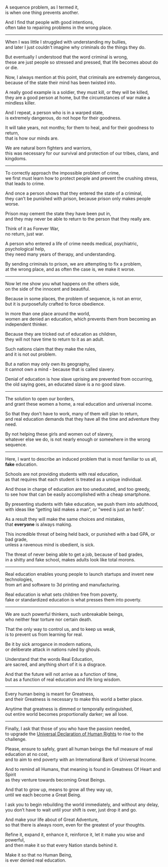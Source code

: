 A sequence problem, as I termed it,\
is when one thing prevents another.

And I find that people with good intentions,\
often take to repairing problems in the wrong place.

---

When I was little I struggled with understanding my bullies,\
and later I just couldn't imagine why criminals do the things they do.

But eventually I understood that the word criminal is wrong,\
these are just people so stressed and pressed, that life becomes about do or die.

Now, I always mention at this point, that criminals are extremely dangerous,\
because of the state their mind has been twisted into.

A really good example is a soldier, they must kill, or they will be killed,\
they are a good person at home, but the circumstances of war make a mindless killer.

And I repeat, a person who is in a warped state,\
is extremely dangerous, do not hope for their goodness.

It will take years, not months; for them to heal, and for their goodness to return,\
that is how our minds are.

We are natural born fighters and warriors,\
this was necessary for our survival and protection of our tribes, clans, and kingdoms.

---

To correctly approach the impossible problem of crime,\
we first must learn how to protect people and prevent the crushing stress, that leads to crime.

And once a person shows that they entered the state of a criminal,\
they can’t be punished with prison, because prison only makes people worse.

Prison may cement the state they have been put in,\
and they may never be able to return to the person that they really are.

Think of it as Forever War,\
no return, just war.

A person who entered a life of crime needs medical, psychiatric, psychological help,\
they need many years of therapy, and understanding.

By sending criminals to prison, we are attempting to fix a problem,\
at the wrong place, and as often the case is, we make it worse.

---

Now let me show you what happens on the others side,\
on the side of the innocent and beautiful.

Because in some places, the problem of sequence, is not an error,\
but it is purposefully crafted to force obedience.

In more than one place around the world,\
women are denied an education, which prevents them from becoming an independent thinker.

Because they are tricked out of education as children,\
they will not have time to return to it as an adult.

Such nations claim that they make the rules,\
and it is not out problem.

But a nation may only own its geography,\
it cannot own a mind - because that is called slavery.

Denial of education is how slave uprising are prevented from occurring,\
the old saying goes, an educated slave is a no good slave.

---

The solution to open our borders,\
and grant these women a home, a real education and universal income.

So that they don’t have to work, many of them will plan to return,\
and real education demands that they have all the time and adventure they need.

By not helping these girls and women out of slavery,\
whatever else we do, is not nearly enough or somewhere in the wrong sequence.

---

Here, I want to describe an induced problem that is most familiar to us all,\
**fake** education.

Schools are not providing students with real education,\
as that requires that each student is treated as a unique individual.

And those in charge of education are too uneducated, and too greedy,\
to see how that can be easily accomplished with a cheap smartphone.

By presenting students with fake education, we push them into adulthood,\
with ideas like “getting laid makes a man”, or “weed is just an herb”.

As a result they will make the same choices and mistakes,\
that **everyone** is always making.

This incredible threat of being held back, or punished with a bad GPA, or bad grade,\
unless a ravenous mind is obedient, is sick.

The threat of never being able to get a job, because of bad grades,\
in a shitty and fake school, makes adults look like total morons.

---

Real education enables young people to launch startups and invent new technologies,\
from art and software to 3d printing and manufacturing.

Real education is what sets children free from poverty,\
fake or standardized education is what presses them into poverty.

---

We are such powerful thinkers, such unbreakable beings,\
who neither fear torture nor certain death.

That the only way to control us, and to keep us weak,\
is to prevent us from learning for real.

Be it by sick arrogance in modern nations,\
or deliberate attack in nations ruled by ghouls.

Understand that the words Real Education,\
are sacred, and anything short of it is a disgrace.

And that the future will not arrive as a function of time,\
but as a function of real education and life long wisdom.

---

Every human being is meant for Greatness,\
and their Greatness is necessary to make this world a better place.

Anytime that greatness is dimmed or temporally extinguished,\
out entire world becomes proportionally darker; we all lose.

---

Finally, I ask that those of you who have the passion needed,\
to upgrade the [Universal Declaration of Human Rights](https://www.youtube.com/watch?v=TEyMBJOKv3o) to rise to the challenge.

Please, ensure to safely, grant all human beings the full measure of real education at no cost,\
and to aim to end poverty with an International Bank of Universal Income.

And to remind all Humans, that meaning is found in Greatness Of Heart and Spirit\
as they venture towards becoming Great Beings.

And that to grow up, means to grow all they way up,\
until we each become a Great Being.

I ask you to begin rebuilding the world immediately, and without any delay,\
you don’t have to wait until your shift is over, just drop it and go.

And make your life about of Great Adventure,\
so that there is always room, even for the greatest of your thoughts.

Refine it, expand it, enhance it, reinforce it, let it make you wise and powerful,\
and then make it so that every Nation stands behind it.

Make it so that no Human Being,\
is ever denied real education.
